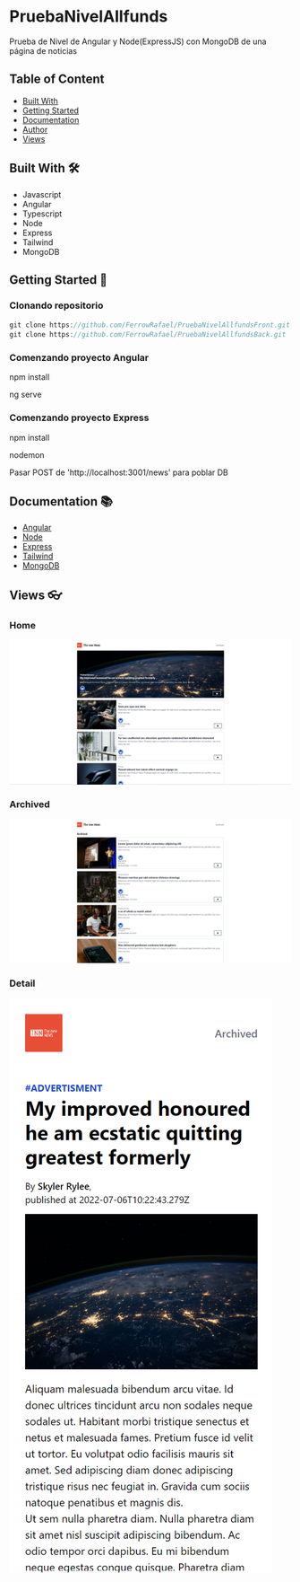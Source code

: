 # PruebaNivelAllfunds

Prueba de Nivel de Angular y Node(ExpressJS) con MongoDB de una página de noticias

## Table of Content

- [Built With](##-Built-With)
- [Getting Started](##-Getting-Started)
- [Documentation](##-Documentation)
- [Author](##-Author)
- [Views](##-Views)


## Built With 🛠️

* Javascript
* Angular
* Typescript
* Node
* Express
* Tailwind
* MongoDB

## Getting Started 🚀 

### Clonando repositorio

```js
git clone https://github.com/FerrowRafael/PruebaNivelAllfundsFront.git
git clone https://github.com/FerrowRafael/PruebaNivelAllfundsBack.git
```

### Comenzando proyecto Angular

npm install

ng serve

### Comenzando proyecto Express

npm install

nodemon

Pasar POST de 'http://localhost:3001/news' para poblar DB

## Documentation 📚 

- [Angular](https://angular.io/)
- [Node](https://nodejs.org/es/docs/)
- [Express](https://expressjs.com/es/)
- [Tailwind](https://tailwindcss.com/)
- [MongoDB](https://www.mongodb.com/docs/)


## Views 👓

### Home
<img src="./public/images/Home.png" alt="Home"/>

### Archived
<img src="./public/images/Archived.png" alt="Archived"/>

### Detail
<img src="./public/images/DetailMobile.png" alt="Detail"/>
